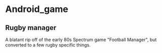 # Android_game

## Rugby manager

A blatant rip off of the early 80s Spectrum game "Football Manager", but converted to a few rugby specific things. 
